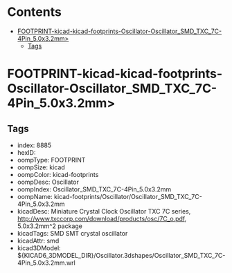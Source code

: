 



Contents
========

* [FOOTPRINT-kicad-kicad-footprints-Oscillator-Oscillator_SMD_TXC_7C-4Pin_5.0x3.2mm>](#footprint-kicad-kicad-footprints-oscillator-oscillator_smd_txc_7c-4pin_50x32mm)
	* [Tags](#tags)

# FOOTPRINT-kicad-kicad-footprints-Oscillator-Oscillator_SMD_TXC_7C-4Pin_5.0x3.2mm>

## Tags

- index: 8885
- hexID: 
- oompType: FOOTPRINT
- oompSize: kicad
- oompColor: kicad-footprints
- oompDesc: Oscillator
- oompIndex: Oscillator_SMD_TXC_7C-4Pin_5.0x3.2mm
- oompName: kicad-footprints/Oscillator/Oscillator_SMD_TXC_7C-4Pin_5.0x3.2mm
- kicadDesc: Miniature Crystal Clock Oscillator TXC 7C series, http://www.txccorp.com/download/products/osc/7C_o.pdf, 5.0x3.2mm^2 package
- kicadTags: SMD SMT crystal oscillator
- kicadAttr: smd
- kicad3DModel: ${KICAD6_3DMODEL_DIR}/Oscillator.3dshapes/Oscillator_SMD_TXC_7C-4Pin_5.0x3.2mm.wrl
